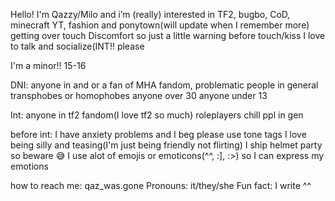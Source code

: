 Hello! I'm Qazzy/Milo and i’m (really) interested in TF2, bugbo, CoD, minecraft YT, fashion and ponytown(will update when I remember more)
getting over touch Discomfort so just a little warning before touch/kiss
I love to talk and socialize(INT!! please

I'm a minor!! 15-16

DNI: 
anyone in and or a fan of MHA fandom, 
problematic people in general 
transphobes or homophobes
anyone over 30
anyone under 13

Int: 
anyone in tf2 fandom(I love tf2 so much)
roleplayers
chill ppl in gen

before int: 
I have anxiety problems and I beg please use tone tags 
I love being silly and teasing(I'm just being friendly not flirting)
I ship helmet party so beware 😅
I use alot of emojis or emoticons(^^, :], :>) so I can express my emotions 

how to reach me: qaz_was.gone
Pronouns: it/they/she
Fun fact: I write ^^
<!---
